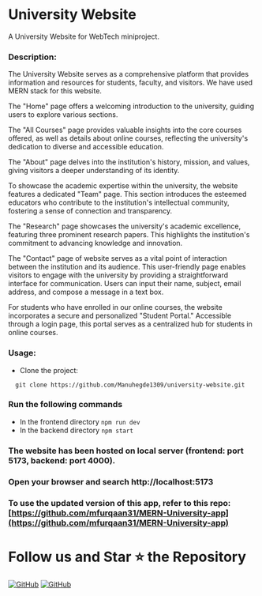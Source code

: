 # University Website

A University Website for WebTech miniproject.

### Description:

The University Website serves as a comprehensive platform that provides information and resources for students, faculty, and visitors. We have used MERN stack for this website.

The "Home" page offers a welcoming introduction to the university, guiding users to explore various sections. 

The "All Courses" page provides valuable insights into the core courses offered, as well as details about online courses, reflecting the university's dedication to diverse and accessible education.

The "About" page delves into the institution's history, mission, and values, giving visitors a deeper understanding of its identity.

To showcase the academic expertise within the university, the website features a dedicated "Team" page. This section introduces the esteemed educators who contribute to the institution's intellectual community, fostering a sense of connection and transparency.

The "Research" page showcases the university's academic excellence, featuring three prominent research papers. This highlights the institution's commitment to advancing knowledge and innovation. 

The "Contact" page of website serves as a vital point of interaction between the institution and its audience. This user-friendly page enables visitors to engage with the university by providing a straightforward interface for communication. Users can input their name, subject, email address, and compose a message in a text box.

For students who have enrolled in our online courses, the website incorporates a secure and personalized "Student Portal." Accessible through a login page, this portal serves as a centralized hub for students in online courses.

### Usage:

- Clone the project:
```
  git clone https://github.com/Manuhegde1309/university-website.git
```

### Run the following commands
- In the frontend directory `npm run dev`
- In the backend directory `npm start`

### The website has been hosted on local server (frontend: port 5173, backend: port 4000).

### Open your browser and search http://localhost:5173

### To use the updated version of this app, refer to this repo:  [https://github.com/mfurqaan31/MERN-University-app](https://github.com/mfurqaan31/MERN-University-app)

# Follow us and Star ⭐ the Repository
[![GitHub](https://img.shields.io/badge/GitHub-mfurqaan31-black?&logo=github)](https://github.com/mfurqaan31) [![GitHub](https://img.shields.io/badge/GitHub-Manuhegde1309-black?&logo=github)](https://github.com/Manuhegde1309)
